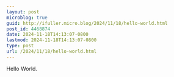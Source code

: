 ```yaml
---
layout: post
microblog: true
guid: http://ifuller.micro.blog/2024/11/18/hello-world.html
post_id: 4468874
date: 2024-11-18T14:13:07-0800
lastmod: 2024-11-18T14:13:07-0800
type: post
url: /2024/11/18/hello-world.html
---
```

Hello World.

